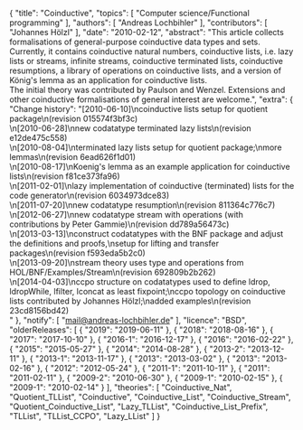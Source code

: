 {
    "title": "Coinductive",
    "topics": [
        "Computer science/Functional programming"
    ],
    "authors": [
        "Andreas Lochbihler"
    ],
    "contributors": [
        "Johannes Hölzl"
    ],
    "date": "2010-02-12",
    "abstract": "This article collects formalisations of general-purpose coinductive data types and sets. Currently, it contains coinductive natural numbers, coinductive lists, i.e. lazy lists or streams, infinite streams, coinductive terminated lists, coinductive resumptions, a library of operations on coinductive lists, and a version of König's lemma as an application for coinductive lists.<br>The initial theory was contributed by Paulson and Wenzel. Extensions and other coinductive formalisations of general interest are welcome.",
    "extra": {
        "Change history": "[2010-06-10]\ncoinductive lists setup for quotient package\n(revision 015574f3bf3c)<br>\n[2010-06-28]\nnew codatatype terminated lazy lists\n(revision e12de475c558)<br>\n[2010-08-04]\nterminated lazy lists setup for quotient package;\nmore lemmas\n(revision 6ead626f1d01)<br>\n[2010-08-17]\nKoenig's lemma as an example application for coinductive lists\n(revision f81ce373fa96)<br>\n[2011-02-01]\nlazy implementation of coinductive (terminated) lists for the code generator\n(revision 6034973dce83)<br>\n[2011-07-20]\nnew codatatype resumption\n(revision 811364c776c7)<br>\n[2012-06-27]\nnew codatatype stream with operations (with contributions by Peter Gammie)\n(revision dd789a56473c)<br>\n[2013-03-13]\nconstruct codatatypes with the BNF package and adjust the definitions and proofs,\nsetup for lifting and transfer packages\n(revision f593eda5b2c0)<br>\n[2013-09-20]\nstream theory uses type and operations from HOL/BNF/Examples/Stream\n(revision 692809b2b262)<br>\n[2014-04-03]\nccpo structure on codatatypes used to define ldrop, ldropWhile, lfilter, lconcat as least fixpoint;\nccpo topology on coinductive lists contributed by Johannes Hölzl;\nadded examples\n(revision 23cd8156bd42)<br>"
    },
    "notify": [
        "mail@andreas-lochbihler.de"
    ],
    "licence": "BSD",
    "olderReleases": [
        {
            "2019": "2019-06-11"
        },
        {
            "2018": "2018-08-16"
        },
        {
            "2017": "2017-10-10"
        },
        {
            "2016-1": "2016-12-17"
        },
        {
            "2016": "2016-02-22"
        },
        {
            "2015": "2015-05-27"
        },
        {
            "2014": "2014-08-28"
        },
        {
            "2013-2": "2013-12-11"
        },
        {
            "2013-1": "2013-11-17"
        },
        {
            "2013": "2013-03-02"
        },
        {
            "2013": "2013-02-16"
        },
        {
            "2012": "2012-05-24"
        },
        {
            "2011-1": "2011-10-11"
        },
        {
            "2011": "2011-02-11"
        },
        {
            "2009-2": "2010-06-30"
        },
        {
            "2009-1": "2010-02-15"
        },
        {
            "2009-1": "2010-02-14"
        }
    ],
    "theories": [
        "Coinductive_Nat",
        "Quotient_TLList",
        "Coinductive",
        "Coinductive_List",
        "Coinductive_Stream",
        "Quotient_Coinductive_List",
        "Lazy_TLList",
        "Coinductive_List_Prefix",
        "TLList",
        "TLList_CCPO",
        "Lazy_LList"
    ]
}